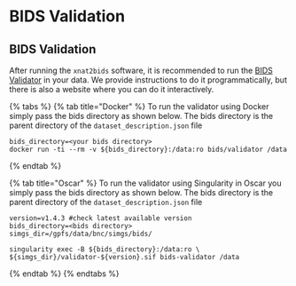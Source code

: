 # BIDS Validation

## BIDS Validation

After running the `xnat2bids` software, it is recommended to run the [BIDS Validator](https://github.com/bids-standard/bids-validator#docker-image) in your data. We provide instructions to do it programmatically, but there is also a website where you can do it interactively.

{% tabs %}
{% tab title="Docker" %}
To run the validator using Docker simply pass the bids directory as shown below. The bids directory is the parent directory of the `dataset_description.json` file

```text
bids_directory=<your bids directory>
docker run -ti --rm -v ${bids_directory}:/data:ro bids/validator /data
```
{% endtab %}

{% tab title="Oscar" %}
To run the validator using Singularity in Oscar you simply pass the bids directory as shown below. The bids directory is the parent directory of the `dataset_description.json` file

```text
version=v1.4.3 #check latest available version
bids_directory=<bids directory>
simgs_dir=/gpfs/data/bnc/simgs/bids/

singularity exec -B ${bids_directory}:/data:ro \
${simgs_dir}/validator-${version}.sif bids-validator /data
```
{% endtab %}
{% endtabs %}



